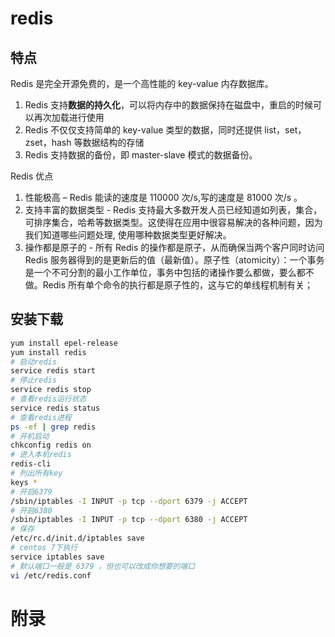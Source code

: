 # redis

## 特点

Redis 是完全开源免费的，是一个高性能的 key-value 内存数据库。

1. Redis 支持**数据的持久化**，可以将内存中的数据保持在磁盘中，重启的时候可以再次加载进行使用
2. Redis 不仅仅支持简单的 key-value 类型的数据，同时还提供 list，set，zset，hash 等数据结构的存储
3. Redis 支持数据的备份，即 master-slave 模式的数据备份。

Redis 优点

1. 性能极高 – Redis 能读的速度是 110000 次/s,写的速度是 81000 次/s 。
2. 支持丰富的数据类型 - Redis 支持最大多数开发人员已经知道如列表，集合，可排序集合，哈希等数据类型。这使得在应用中很容易解决的各种问题，因为我们知道哪些问题处理, 使用哪种数据类型更好解决。
3. 操作都是原子的 - 所有 Redis 的操作都是原子，从而确保当两个客户同时访问 Redis 服务器得到的是更新后的值（最新值）。原子性（atomicity）：一个事务是一个不可分割的最小工作单位，事务中包括的诸操作要么都做，要么都不做。Redis 所有单个命令的执行都是原子性的，这与它的单线程机制有关；

## 安装下载

```sh
yum install epel-release
yum install redis
# 启动redis
service redis start
# 停止redis
service redis stop
# 查看redis运行状态
service redis status
# 查看redis进程
ps -ef | grep redis
# 开机启动
chkconfig redis on
# 进入本机redis
redis-cli
# 列出所有key
keys *
# 开启6379
/sbin/iptables -I INPUT -p tcp --dport 6379 -j ACCEPT
# 开启6380
/sbin/iptables -I INPUT -p tcp --dport 6380 -j ACCEPT
# 保存
/etc/rc.d/init.d/iptables save
# centos 7下执行
service iptables save
# 默认端口一般是 6379 ，但也可以改成你想要的端口
vi /etc/redis.conf
```

# 附录
